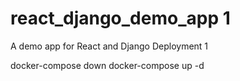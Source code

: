# react_django_demo_app 1 
A demo app for React and Django Deployment 1

docker-compose down
docker-compose up -d

